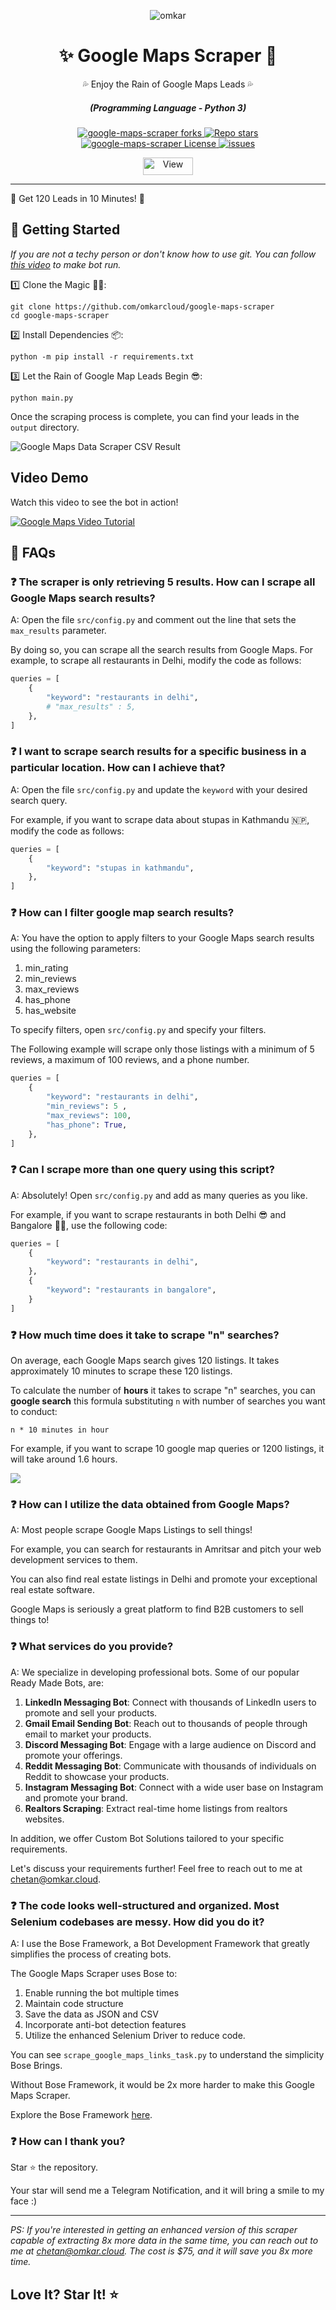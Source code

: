 <p align="center">
  <img src="https://www.omkar.cloud/images/favicon/prod/favicon-256x256.png" alt="omkar" />
</p>
  <div align="center" style="margin-top: 0;">
  <h1>✨ Google Maps Scraper 🤖</h1>
  <p>💦 Enjoy the Rain of Google Maps Leads 💦</p>
</div>
<em>
  <h5 align="center">(Programming Language - Python 3)</h5>
</em>
<p align="center">
  <a href="#">
    <img alt="google-maps-scraper forks" src="https://img.shields.io/github/forks/omkarcloud/google-maps-scraper?style=for-the-badge" />
  </a>
  <a href="#">
    <img alt="Repo stars" src="https://img.shields.io/github/stars/omkarcloud/google-maps-scraper?style=for-the-badge&color=yellow" />
  </a>
  <a href="#">
    <img alt="google-maps-scraper License" src="https://img.shields.io/github/license/omkarcloud/google-maps-scraper?color=orange&style=for-the-badge" />
  </a>
  <a href="https://github.com/omkarcloud/google-maps-scraper/issues">
    <img alt="issues" src="https://img.shields.io/github/issues/omkarcloud/google-maps-scraper?color=purple&style=for-the-badge" />
  </a>
</p>
<p align="center">
  <img src="https://views.whatilearened.today/views/github/omkarcloud/google-maps-scraper.svg" width="80px" height="28px" alt="View" />
</p>

---

🌟 Get 120 Leads in 10 Minutes! 🤖

## 🚀 Getting Started

_If you are not a techy person or don't know how to use git. You can follow [this video](https://www.youtube.com/watch?v=zOlvYakogSU) to make bot run._


1️⃣ Clone the Magic 🧙‍♀️:
```shell
git clone https://github.com/omkarcloud/google-maps-scraper
cd google-maps-scraper
```
2️⃣ Install Dependencies 📦:
```shell
python -m pip install -r requirements.txt
```
3️⃣ Let the Rain of Google Map Leads Begin 😎:
```shell
python main.py
```

Once the scraping process is complete, you can find your leads in the `output` directory. 

![Google Maps Data Scraper CSV Result](https://raw.githubusercontent.com/omkarcloud/google-maps-scraper/master/screenshots/gmap_result.png)

## Video Demo 

Watch this video to see the bot in action!

[![Google Maps Video Tutorial](https://raw.githubusercontent.com/omkarcloud/google-maps-scraper/master/screenshots/video.png)](https://www.youtube.com/watch?v=zOlvYakogSU)

## 🤔 FAQs

### ❓ The scraper is only retrieving 5 results. How can I scrape all Google Maps search results?
A: Open the file `src/config.py` and comment out the line that sets the `max_results` parameter. 

By doing so, you can scrape all the search results from Google Maps. For example, to scrape all restaurants in Delhi, modify the code as follows:
```python
queries = [
    {
        "keyword": "restaurants in delhi",
        # "max_results" : 5,
    },
]
```

### ❓ I want to scrape search results for a specific business in a particular location. How can I achieve that?
A: Open the file `src/config.py` and update the `keyword` with your desired search query. 

For example, if you want to scrape data about stupas in Kathmandu 🇳🇵, modify the code as follows:
```python
queries = [
    {
        "keyword": "stupas in kathmandu",
    },
]
```


### ❓ How can I filter google map search results?

A: You have the option to apply filters to your Google Maps search results using the following parameters:

1. min_rating
2. min_reviews
3. max_reviews
4. has_phone
5. has_website


To specify filters, open `src/config.py` and specify your filters. 

The Following example will scrape only those listings with a minimum of 5 reviews, a maximum of 100 reviews, and a phone number.

```python
queries = [
    {
        "keyword": "restaurants in delhi",
        "min_reviews": 5 ,
        "max_reviews": 100,
        "has_phone": True,
    },
]
```

### ❓ Can I scrape more than one query using this script?
A: Absolutely! Open `src/config.py` and add as many queries as you like. 

For example, if you want to scrape restaurants in both Delhi 😎 and Bangalore 👨‍💻, use the following code:
```python
queries = [
    {
        "keyword": "restaurants in delhi",
    },
    {
        "keyword": "restaurants in bangalore",
    }
]
```
### ❓ How much time does it take to scrape "n" searches?

On average, each Google Maps search gives 120 listings. It takes approximately 10 minutes to scrape these 120 listings.

To calculate the number of **hours** it takes to scrape "n" searches, you can **google search** this formula substituting `n` with number of searches you want to conduct:

`n * 10 minutes in hour`

For example, if you want to scrape 10 google map queries or 1200 listings, it will take around 1.6 hours.

![](https://raw.githubusercontent.com/omkarcloud/google-maps-scraper/master/screenshots/search-time.png)

### ❓ How can I utilize the data obtained from Google Maps?
A: Most people scrape Google Maps Listings to sell things!

For example, you can search for restaurants in Amritsar and pitch your web development services to them.

You can also find real estate listings in Delhi and promote your exceptional real estate software.

Google Maps is seriously a great platform to find B2B customers to sell things to!


### ❓ What services do you provide?
A: We specialize in developing professional bots. Some of our popular Ready Made Bots, are:

1. **LinkedIn Messaging Bot**: Connect with thousands of LinkedIn users to promote and sell your products.
2. **Gmail Email Sending Bot**: Reach out to thousands of people through email to market your products.
3. **Discord Messaging Bot**: Engage with a large audience on Discord and promote your offerings.
4. **Reddit Messaging Bot**: Communicate with thousands of individuals on Reddit to showcase your products.
5. **Instagram Messaging Bot**: Connect with a wide user base on Instagram and promote your brand.
6. **Realtors Scraping**: Extract real-time home listings from realtors websites.

In addition, we offer Custom Bot Solutions tailored to your specific requirements. 

Let's discuss your requirements further! Feel free to reach out to me at chetan@omkar.cloud.

### ❓ The code looks well-structured and organized. Most Selenium codebases are messy. How did you do it?

A: I use the Bose Framework, a Bot Development Framework that greatly simplifies the process of creating bots.

The Google Maps Scraper uses Bose to:

1. Enable running the bot multiple times
2. Maintain code structure
3. Save the data as JSON and CSV
4. Incorporate anti-bot detection features
5. Utilize the enhanced Selenium Driver to reduce code.

You can see `scrape_google_maps_links_task.py` to understand the simplicity Bose Brings.

Without Bose Framework, it would be 2x more harder to make this Google Maps Scraper.

Explore the Bose Framework [here](https://www.omkar.cloud/bose/).

<!-- 
### ❓ How can I express my gratitude?
A: If this bot has saved you valuable development time and you are financially able, consider [sponsoring me](https://github.com/sponsors/omkarcloud). Your support is greatly appreciated.
-->

### ❓ How can I thank you?

Star ⭐ the repository.

Your star will send me a Telegram Notification, and it will bring a smile to my face :)


---

*PS: If you're interested in getting an enhanced version of this scraper capable of extracting 8x more data in the same time, you can reach out to me at chetan@omkar.cloud. The cost is $75, and it will save you 8x more time.*

## Love It? Star It! ⭐